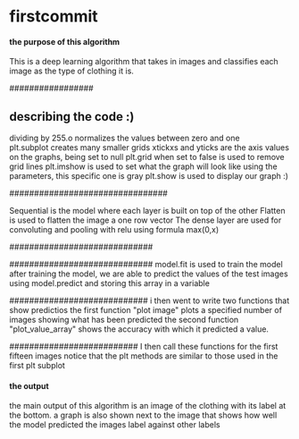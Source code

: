 # firstcommit

#### the purpose of this algorithm
This is a deep learning algorithm that takes in images and classifies each image as the type of clothing it is.

#################

## describing the code :) 

dividing by 255.o normalizes the values between zero and one                                                                                                                                                                                                                                                                                                                                                                                                                                                                                                                                                                                                                                                                                                                                                                                                                                                                                                                                                                                                                                                                                                                           
 plt.subplot creates many smaller grids
 xtickxs and yticks are the axis values on the graphs, being set to null
 plt.grid when set to false is used to remove grid lines
 plt.imshow is used to set what the graph will look like using the parameters, this specific one   is gray
 plt.show is used to display our graph :)

################################

 Sequential is the model where each layer is built on top of the other
 Flatten is used to flatten the image a one row vector
 The dense layer are used for convoluting and pooling with relu using formula max(0,x)

#############################


#############################
 model.fit is used to train the model
 after training the model, we are able to predict the values of the test images using model.predict and storing this array in a variable





############################
 i then went to write two functions that show predictios
 the first function "plot image" plots a specified number of images showing what has been predicted
 the second function "plot_value_array" shows the accuracy with which it predicted a value.

##########################
I then call these functions for the first fifteen images notice that the plt methods are similar to those used in the first plt subplot    

#### the output
the main output of this algorithm is an image of the clothing with its label at the bottom.
a graph is also shown next to the image that shows how well the model predicted the images label against other labels
